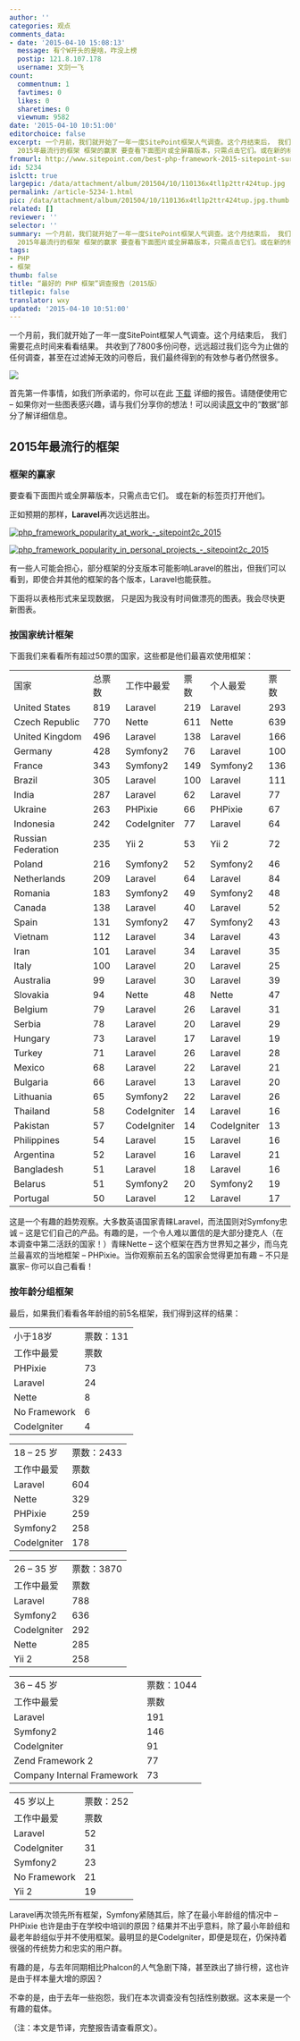 ```yaml
---
author: ''
categories: 观点
comments_data:
- date: '2015-04-10 15:08:13'
  message: 有个W开头的是啥，咋没上榜
  postip: 121.8.107.178
  username: 文剑一飞
count:
  commentnum: 1
  favtimes: 0
  likes: 0
  sharetimes: 0
  viewnum: 9582
date: '2015-04-10 10:51:00'
editorchoice: false
excerpt: 一个月前，我们就开始了一年一度SitePoint框架人气调查。这个月结束后， 我们需要花点时间来看看结果。 共收到了7800多份问卷，远远超过我们迄今为止做的任何调查，甚至在过滤掉无效的问卷后，我们最终得到的有效参与者仍然很多。  首先第一件事情，如我们所承诺的，你可以在此下载详细的报告。请随便使用它  如果你对一些图表感兴趣，请与我们分享你的想法！可以阅读原文中的数据部分了解详细信息。
  2015年最流行的框架 框架的赢家 要查看下面图片或全屏幕版本，只需点击它们。或在新的标签页打开他们。 正如预期的那样，Laravel再次远远
fromurl: http://www.sitepoint.com/best-php-framework-2015-sitepoint-survey-results/
id: 5234
islctt: true
largepic: /data/attachment/album/201504/10/110136x4tl1p2ttr424tup.jpg
permalink: /article-5234-1.html
pic: /data/attachment/album/201504/10/110136x4tl1p2ttr424tup.jpg.thumb.jpg
related: []
reviewer: ''
selector: ''
summary: 一个月前，我们就开始了一年一度SitePoint框架人气调查。这个月结束后， 我们需要花点时间来看看结果。 共收到了7800多份问卷，远远超过我们迄今为止做的任何调查，甚至在过滤掉无效的问卷后，我们最终得到的有效参与者仍然很多。  首先第一件事情，如我们所承诺的，你可以在此下载详细的报告。请随便使用它  如果你对一些图表感兴趣，请与我们分享你的想法！可以阅读原文中的数据部分了解详细信息。
  2015年最流行的框架 框架的赢家 要查看下面图片或全屏幕版本，只需点击它们。或在新的标签页打开他们。 正如预期的那样，Laravel再次远远
tags:
- PHP
- 框架
thumb: false
title: “最好的 PHP 框架”调查报告（2015版）
titlepic: false
translator: wxy
updated: '2015-04-10 10:51:00'
---
```


一个月前，我们就开始了一年一度SitePoint框架人气调查。这个月结束后， 我们需要花点时间来看看结果。 共收到了7800多份问卷，远远超过我们迄今为止做的任何调查，甚至在过滤掉无效的问卷后，我们最终得到的有效参与者仍然很多。


![](/data/attachment/album/201504/10/110136x4tl1p2ttr424tup.jpg)


首先第一件事情，如我们所承诺的，你可以在此 [下载](https://github.com/sitepoint-editors/php-fw-survey-2015) 详细的报告。请随便使用它 – 如果你对一些图表感兴趣，请与我们分享你的想法！可以阅读[原文](http://www.sitepoint.com/best-php-framework-2015-sitepoint-survey-results/)中的“数据”部分了解详细信息。


2015年最流行的框架
-----------


### 框架的赢家


要查看下面图片或全屏幕版本，只需点击它们。 或在新的标签页打开他们。


正如预期的那样，**Laravel**再次远远胜出。


[![php_framework_popularity_at_work_-_sitepoint2c_2015](/data/attachment/album/201504/10/110137qnqddxgdrqrlm9mj.png)](https://img.linux.net.cn/data/attachment/album/201504/10/110137qnqddxgdrqrlm9mj.png)


[![php_framework_popularity_in_personal_projects_-_sitepoint2c_2015](/data/attachment/album/201504/10/110138ugb4e52uryud5a44.png)](https://img.linux.net.cn/data/attachment/album/201504/10/110138ugb4e52uryud5a44.png)


有一些人可能会担心，部分框架的分支版本可能影响Laravel的胜出，但我们可以看到，即使合并其他的框架的各个版本，Laravel也能获胜。


下面将以表格形式来呈现数据， 只是因为我没有时间做漂亮的图表。我会尽快更新图表。


### 按国家统计框架


下面我们来看看所有超过50票的国家，这些都是他们最喜欢使用框架：




|  |  |  |  |  |  |
| --- | --- | --- | --- | --- | --- |
| 国家 | 总票数 |  工作中最爱 | 票数 |  个人最爱 | 票数 |
| United States | 819 | Laravel | 219 | Laravel | 293 |
| Czech Republic | 770 | Nette | 611 | Nette | 639 |
| United Kingdom | 496 | Laravel | 138 | Laravel | 166 |
| Germany | 428 | Symfony2 | 76 | Laravel | 100 |
| France | 343 | Symfony2 | 149 | Symfony2 | 136 |
| Brazil | 305 | Laravel | 100 | Laravel | 111 |
| India | 287 | Laravel | 62 | Laravel | 77 |
| Ukraine | 263 | PHPixie | 66 | PHPixie | 67 |
| Indonesia | 242 | CodeIgniter | 77 | Laravel | 64 |
| Russian Federation | 235 | Yii 2 | 53 | Yii 2 | 72 |
| Poland | 216 | Symfony2 | 52 | Symfony2 | 46 |
| Netherlands | 209 | Laravel | 64 | Laravel | 84 |
| Romania | 183 | Symfony2 | 49 | Symfony2 | 48 |
| Canada | 138 | Laravel | 40 | Laravel | 52 |
| Spain | 131 | Symfony2 | 47 | Symfony2 | 43 |
| Vietnam | 112 | Laravel | 34 | Laravel | 43 |
| Iran | 101 | Laravel | 34 | Laravel | 35 |
| Italy | 100 | Laravel | 20 | Laravel | 25 |
| Australia | 99 | Laravel | 30 | Laravel | 39 |
| Slovakia | 94 | Nette | 48 | Nette | 47 |
| Belgium | 79 | Laravel | 26 | Laravel | 31 |
| Serbia | 78 | Laravel | 20 | Laravel | 29 |
| Hungary | 73 | Laravel | 17 | Laravel | 19 |
| Turkey | 71 | Laravel | 26 | Laravel | 28 |
| Mexico | 68 | Laravel | 22 | Laravel | 21 |
| Bulgaria | 66 | Laravel | 13 | Laravel | 20 |
| Lithuania | 65 | Symfony2 | 22 | Laravel | 26 |
| Thailand | 58 | CodeIgniter | 14 | Laravel | 16 |
| Pakistan | 57 | CodeIgniter | 14 | CodeIgniter | 13 |
| Philippines | 54 | Laravel | 15 | Laravel | 16 |
| Argentina | 52 | Laravel | 16 | Laravel | 21 |
| Bangladesh | 51 | Laravel | 18 | Laravel | 16 |
| Belarus | 51 | Symfony2 | 20 | Symfony2 | 19 |
| Portugal | 50 | Laravel | 12 | Laravel | 17 |


这是一个有趣的趋势观察。大多数英语国家青睐Laravel，而法国则对Symfony忠诚 – 这是它们自己的产品。有趣的是，一个令人难以置信的是大部分捷克人（在本调查中第二活跃的国家！）青睐Nette – 这个框架在西方世界知之甚少，而乌克兰最喜欢的当地框架 – PHPixie。当你观察前五名的国家会觉得更加有趣 – 不只是赢家– 你可以自己看看！


### 按年龄分组框架


最后，如果我们看看各年龄组的前5名框架，我们得到这样的结果：




|  |  |
| --- | --- |
| 小于18岁 | 票数：131 |
| 工作中最爱 | 票数 | 个人最爱 | 票数 |
| PHPixie | 73 | PHPixie | 73 |
| Laravel | 24 | Laravel | 27 |
| Nette | 8 | Nette | 9 |
| No Framework | 6 | No Framework | 5 |
| CodeIgniter | 4 | Symfony2 | 4 |


 




|  |  |
| --- | --- |
| 18 – 25 岁 | 票数：2433 |
| 工作中最爱 | 票数 |  个人最爱 | 票数 |
| Laravel | 604 | Laravel | 720 |
| Nette | 329 | Nette | 338 |
| PHPixie | 259 | PHPixie | 259 |
| Symfony2 | 258 | Symfony2 | 255 |
| CodeIgniter | 178 | Yii 2 | 194 |


 




|  |  |
| --- | --- |
| 26 – 35 岁 | 票数：3870 |
| 工作中最爱 | 票数 |  个人最爱 | 票数 |
| Laravel | 788 | Laravel | 1049 |
| Symfony2 | 636 | Symfony2 | 597 |
| CodeIgniter | 292 | Yii 2 | 323 |
| Nette | 285 | Nette | 303 |
| Yii 2 | 258 | CodeIgniter | 235 |


 




|  |  |
| --- | --- |
| 36 – 45 岁 | 票数：1044 |
| 工作中最爱 | 票数 | 个人最爱 | 票数 |
| Laravel | 191 | Laravel | 249 |
| Symfony2 | 146 | Symfony2 | 134 |
| CodeIgniter | 91 | Yii 2 | 79 |
| Zend Framework 2 | 77 | Zend Framework 2 | 71 |
| Company Internal Framework | 73 | CodeIgniter | 68 |


 




|  |  |
| --- | --- |
| 45 岁以上 | 票数：252 |
| 工作中最爱 | 票数 | 个人最爱 | 票数 |
| Laravel | 52 | Laravel | 66 |
| CodeIgniter | 31 | No Framework | 29 |
| Symfony2 | 23 | CodeIgniter | 27 |
| No Framework | 21 | Yii 2 | 22 |
| Yii 2 | 19 | Zend Framework 2 | 14 |


Laravel再次领先所有框架，Symfony紧随其后，除了在最小年龄组的情况中 – PHPixie 也许是由于在学校中培训的原因？结果并不出乎意料，除了最小年龄组和最老年龄组似乎并不使用框架。最明显的是CodeIgniter，即便是现在，仍保持着很强的传统势力和忠实的用户群。


有趣的是，与去年同期相比Phalcon的人气急剧下降，甚至跌出了排行榜，这也许是由于样本量大增的原因？ 


不幸的是，由于去年一些抱怨，我们在本次调查没有包括性别数据。这本来是一个有趣的载体。


（注：本文是节译，完整报告请查看原文）。